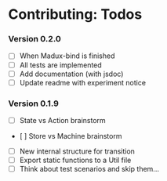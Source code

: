 
# Contributing: Todos

### Version 0.2.0
- [ ] When Madux-bind is finished
- [ ] All tests are implemented
- [ ] Add documentation (with jsdoc)
- [ ] Update readme with experiment notice

### Version 0.1.9
- [ ] State vs Action brainstorm
- [ ] Store vs Machine brainstorm
- [ ] New internal structure for transition
- [ ] Export static functions to a Util file
- [ ] Think about test scenarios and skip them...
